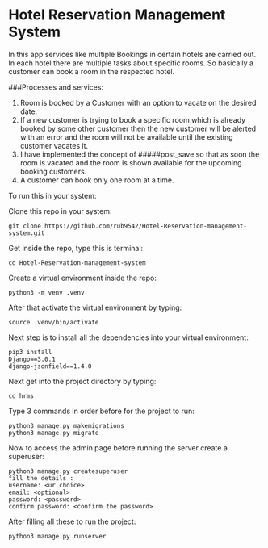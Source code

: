 # Hotel Reservation Management System 

In this app services like multiple Bookings in certain hotels are carried out. In each hotel there are multiple tasks about specific rooms. So basically a customer can book a room in the respected hotel.

###Processes and services:
 1. Room is booked by a Customer with an option to vacate on the desired date.
 2. If a new customer is trying to book a specific room which is already booked by some other customer then the new customer will be alerted with an error and the room will not be available until the existing customer vacates it.
 3. I have implemented the concept of #####post_save so that as soon the room is vacated and the room is shown available for the upcoming booking customers.
 4. A customer can book only one room at a time.
 
 To run this in your system:
 
 Clone this repo in your system:
 ```
 git clone https://github.com/rub9542/Hotel-Reservation-management-system.git
 ```
 Get inside the repo, type this is terminal:
 ```
 cd Hotel-Reservation-management-system
 ```
 Create a virtual environment inside the repo:
 ```
 python3 -m venv .venv
 ```
 After that activate the virtual environment by typing:
 ```
 source .venv/bin/activate
 ```
 Next step is to install all the dependencies into your virtual environment:
 ```
 pip3 install 
Django==3.0.1
django-jsonfield==1.4.0
 ```
 Next get into the project directory by typing:
 ```
 cd hrms
 ```
 Type 3 commands in order before for the project to run:
 ```
 python3 manage.py makemigrations
 python3 manage.py migrate
 ```
 Now to access the admin page before running the server create a superuser:
 ```
 python3 manage.py createsuperuser
 fill the details :
 username: <ur choice>
 email: <optional>
 password: <password>
 confirm password: <confirm the password>
 ```
 After filling all these to run the project:
 ```
 python3 manage.py runserver
 ```
 
 
 
